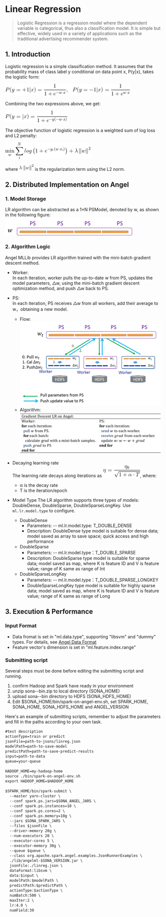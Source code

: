 # Linear Regression
> Logistic Regression is a regression model where the dependent variable is categorical, thus also a classification model. It is simple but effective, widely used in a variety of applications such as the traditional advertising recommender system.   

## 1. Introduction

Logistic regression is a simple classification method. It assumes that the probability mass of class label y conditional on data point x, P(y|x), takes the logistic form:    

![](../imgs/LR_P.png)  

Combining the two expressions above, we get:

![](../imgs/LR_P1.png)  


The objective function of logistic regression is a weighted sum of log loss and L2 penalty:     

![](../imgs/LR_loss.png)  

where ![](../imgs/LR_reg.gif) is the regularization term using the L2 norm. 

## 2. Distributed Implementation on Angel
### 1. Model Storage
LR algorithm can be abstracted as a 1×N PSModel, denoted by w, as shown in the following figure:
![](../imgs/lr_model.png)

### 2. Algorithm Logic
Angel MLLib provides LR algorithm trained with the mini-batch gradient descent method. 

* Worker:    
In each iteration, worker pulls the up-to-date w from PS, updates the model parameters, △w, using the mini-batch gradient descent optimization method, and push △w back to PS. 
* PS:    
In each iteration, PS receives △w from all workers, add their average to w，obtaining a new model.    
  * Flow:      
![](../imgs/lr_gradient.png)  
  * Algorithm:
![](../imgs/LR_gd.png)  


* Decaying learning rate    
The learning rate decays along iterations as ![](../imgs/LR_lr_ecay.gif), where:
	* α is the decay rate 
	* T is the iteration/epoch

* Model Type
The LR algorithm supports three types of models: DoubleDense, DoubleSparse, DoubleSparseLongKey. Use `ml.lr.model.type` to configure. 
	* DoubleDense
		* Parameters: -- ml.lr.model.type: T_DOUBLE_DENSE
		* Description: DoubleDense type model is suitable for dense data; model saved as array to save space; quick access and high performance
	* DoubleSparse
		* Parameters: -- ml.lr.model.type：T_DOUBLE_SPARSE
		* Description: DoubleSparse type model is suitable for sparse data; model saved as map, where K is feature ID and V is feature value; range of K same as range of Int
	* DoubleSparseLongKey
		* Parameters: -- ml.lr.model.type：T_DOUBLE_SPARSE_LONGKEY
		* DoubleSparseLongKey type model is suitable for highly sparse data; model saved as map, where K is feature ID and V is feature value; range of K same as range of Long

## 3. Execution & Performance

### Input Format

* Data fromat is set in "ml.data.type", supporting "libsvm" and "dummy" types. For details, see [Angel Data Format](data_format_en.md)
* Feature vector's dimension is set in "ml.feature.index.range"

### Submitting script

Several steps must be done before editing the submitting script and running.

1. confirm Hadoop and Spark have ready in your environment
2. unzip sona-<version>-bin.zip to local directory (SONA_HOME)
3. upload sona-<version>-bin directory to HDFS (SONA_HDFS_HOME)
4. Edit $SONA_HOME/bin/spark-on-angel-env.sh, set SPARK_HOME, SONA_HOME, SONA_HDFS_HOME and ANGEL_VERSION

Here's an example of submitting scripts, remember to adjust the parameters and fill in the paths according to your own task.

```
#test description
actionType=train or predict
jsonFile=path-to-jsons/linreg.json
modelPath=path-to-save-model
predictPath=path-to-save-predict-results
input=path-to-data
queue=your-queue

HADOOP_HOME=my-hadoop-home
source ./bin/spark-on-angel-env.sh
export HADOOP_HOME=$HADOOP_HOME

$SPARK_HOME/bin/spark-submit \
  --master yarn-cluster \
  --conf spark.ps.jars=$SONA_ANGEL_JARS \
  --conf spark.ps.instances=10 \
  --conf spark.ps.cores=2 \
  --conf spark.ps.memory=10g \
  --jars $SONA_SPARK_JARS \
  --files $jsonFile \
  --driver-memory 20g \
  --num-executors 20 \
  --executor-cores 5 \
  --executor-memory 30g \
  --queue $queue \
  --class org.apache.spark.angel.examples.JsonRunnerExamples \
  ./lib/angelml-$SONA_VERSION.jar \
  jsonFile:./linreg.json \
  dataFormat:libsvm \
  data:$input \
  modelPath:$modelPath \
  predictPath:$predictPath \
  actionType:$actionType \
  numBatch:500 \
  maxIter:2 \
  lr:4.0 \
  numField:39
```